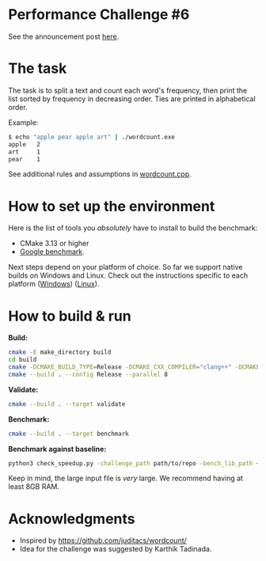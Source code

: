 # Performance Challenge #6

See the announcement post [here](https://easyperf.net/blog/2022/05/28/Performance-analysis-and-tuning-contest-6).

# The task

The task is to split a text and count each word's frequency, then print the list sorted by frequency in decreasing order. Ties are printed in alphabetical order.

Example:
```bash
$ echo "apple pear apple art" | ./wordcount.exe
apple   2
art     1
pear    1
```

See additional rules and assumptions in [wordcount.cpp](wordcount.cpp).

# How to set up the environment

Here is the list of tools you *absolutely* have to install to build the benchmark:
* CMake 3.13 or higher
* [Google benchmark](https://github.com/google/benchmark).

Next steps depend on your platform of choice. So far we support native builds on Windows and Linux. Check out the instructions specific to each platform ([Windows](QuickstartWindows.md)) ([Linux](QuickstartLinux.md)).

# How to build & run

**Build:**
```bash
cmake -E make_directory build
cd build
cmake -DCMAKE_BUILD_TYPE=Release -DCMAKE_CXX_COMPILER="clang++" -DCMAKE_C_COMPILER="clang" -G Ninja ..
cmake --build . --config Release --parallel 8
```

**Validate:**
```bash
cmake --build . --target validate
```

**Benchmark:**
```bash
cmake --build . --target benchmark
```

**Benchmark against baseline:**
```bash
python3 check_speedup.py -challenge_path path/to/repo -bench_lib_path ~/workspace/benchmark/benchmark -num_runs 3
```

Keep in mind, the large input file is *very* large. We recommend having at least 8GB RAM.

# Acknowledgments
- Inspired by https://github.com/juditacs/wordcount/
- Idea for the challenge was suggested by Karthik Tadinada.
